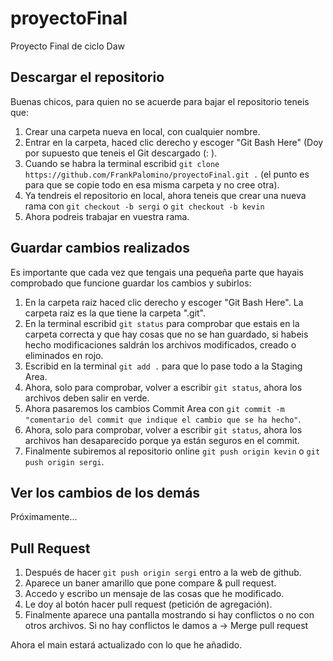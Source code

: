 # proyectoFinal

Proyecto Final de ciclo Daw

## Descargar el repositorio

Buenas chicos, para quien no se acuerde para bajar el repositorio teneis que:

1. Crear una carpeta nueva en local, con cualquier nombre.
2. Entrar en la carpeta, haced clic derecho y escoger "Git Bash Here" (Doy por supuesto que teneis el Git descargado (: ).
3. Cuando se habra la terminal escribid `git clone https://github.com/FrankPalomino/proyectoFinal.git .` (el punto es para que se copie todo en esa misma carpeta y no cree otra).
4. Ya tendreis el repositorio en local, ahora teneis que crear una nueva rama con `git checkout -b sergi` o `git checkout -b kevin`
5. Ahora podreis trabajar en vuestra rama.

## Guardar cambios realizados

Es importante que cada vez que tengais una pequeña parte que hayais comprobado que funcione guardar los cambios y subirlos:

1. En la carpeta raiz haced clic derecho y escoger "Git Bash Here". La carpeta raiz es la que tiene la carpeta ".git".
2. En la terminal escribid `git status` para comprobar que estais en la carpeta correcta y que hay cosas que no se han guardado, si habeis hecho modificaciones saldrán los archivos modificados, creado o eliminados en rojo.
3. Escribid en la terminal `git add .` para que lo pase todo a la Staging Area.
4. Ahora, solo para comprobar, volver a escribir `git status`, ahora los archivos deben salir en verde.
5. Ahora pasaremos los cambios Commit Area con `git commit -m "comentario del commit que indique el cambio que se ha hecho"`.
6. Ahora, solo para comprobar, volver a escribir `git status`, ahora los archivos han desaparecido porque ya están seguros en el commit.
7. Finalmente subiremos al repositorio online `git push origin kevin` o `git push origin sergi`.

## Ver los cambios de los demás

Próximamente...

## Pull Request

1. Después de hacer `git push origin sergi` entro a la web de github.
2. Aparece un baner amarillo que pone compare & pull request.
3. Accedo y escribo un mensaje de las cosas que he modificado.
4. Le doy al botón hacer pull request (petición de agregación).
5. Finalmente aparece una pantalla mostrando si hay conflictos o no con otros archivos.
   Si no hay conflictos le damos a -> Merge pull request

Ahora el main estará actualizado con lo que he añadido.
